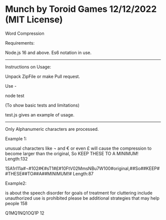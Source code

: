 # Munch by Toroid Games 12/12/2022 (MIT License)
Word Compression

Requirements:


Node.js 16 and above. Es6 notation in use.

_______________________________________________________________________________________________________________________________________________________________________
Instructions on Usage:


Unpack ZipFile or make Pull request.


Use - 


node test


(To show basic tests and limitations)


test.js gives an example of usage.

_______________________________________________________________________________________________________________________________________________________________________
Only Alphanumeric characters are processed.


Example 1:


unusual characters like ¬ and € or even £ will cause the compression to become larger than the original, So KEEP THESE TO A MINIMUM! Length:132


1SA1rl11a#¬#102#€#sT1#£#10FtV02MmsNBu7W100#original,##So##KEEP##THESE##TO##A##MINIMUM!# Length:87


Example2:


is about the speech disorder for goals of treatment for cluttering include unauthorized use is prohibited please be additional strategies that may help people 158


Q1MQ1NQ1OQ1P 12
